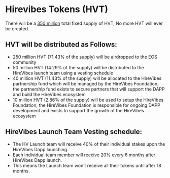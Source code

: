 # Hirevibes Tokens (HVT)
There will be a <u>350 million</u> total fixed supply of HVT, No more HVT will ever be created.

## HVT will be distributed as Follows:
* 250 million HVT (71.43% of the supply) will be airdropped to the EOS community
* 50 million HVT (14.29% of the supply) will be distributed to the HireVibes launch team using a vesting schedule
* 40 million HVT (11.43% of the supply) will be allocated to the HireVibes partnership fund which will be managed by the HireVibes Foundation; the partnership fund exists to secure partners that will support the DAPP and build the HireVibes ecosystem
* 10 million HVT (2.86% of the supply) will be used to setup the HireVibes Foundation; the HireVibes Foundation is responsible for ongoing DAPP development and exists to support the growth of the HireVibes ecosystem

## HireVibes Launch Team Vesting schedule:
* The HV Launch team will receive 40% of their individual stakes upon the HireVibes Dapp launching.
* Each individual team member will receive 20% every 6 months after HireVibes Dapp launch.
* This means the Launch team won’t receive all their tokens until after 18 months.
